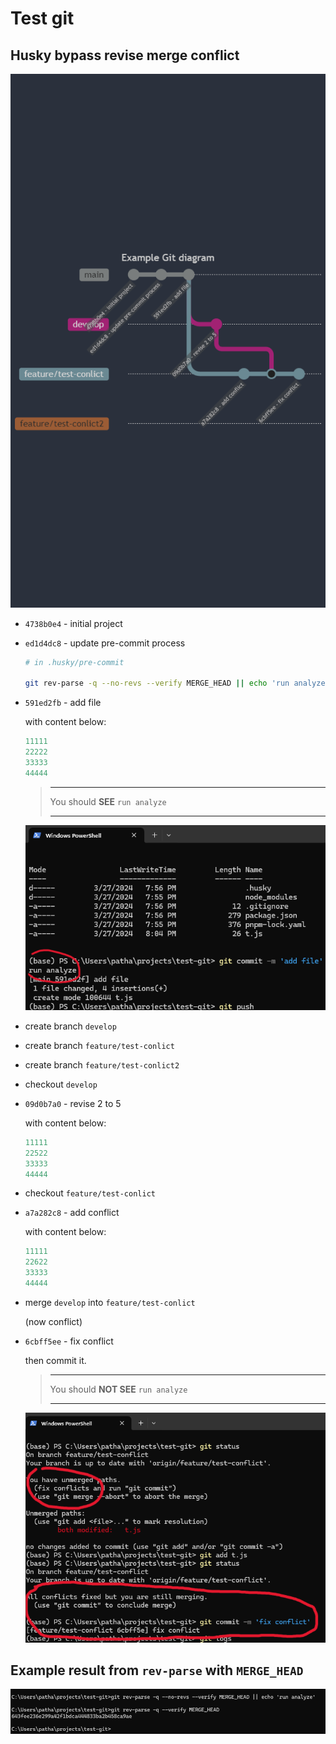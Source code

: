 # Test git

## Husky bypass revise merge conflict

![test-husky-bypass-conflict](./assets/test-husky-bypass-conflict.png)

- `4738b0e4` - initial project
- `ed1d4dc8` - update pre-commit process

    ```sh
    # in .husky/pre-commit

    git rev-parse -q --no-revs --verify MERGE_HEAD || echo 'run analyze'
    ```

- `591ed2fb` - add file

    with content below:

    ```js
    11111
    22222
    33333
    44444
    ```

    > ---
    > You should **SEE** `run analyze`
    >
    > ---

    ![test-husky-add-file](./assets/test-husky-add-file.png)

- create branch `develop`
- create branch `feature/test-conlict`
- create branch `feature/test-conlict2`
- checkout `develop`
- `09d0b7a0` - revise 2 to 5

    with content below:

    ```js
    11111
    22522
    33333
    44444
    ```

- checkout `feature/test-conlict`
- `a7a282c8` - add conflict

    with content below:

    ```js
    11111
    22622
    33333
    44444
    ```

- merge `develop` into `feature/test-conlict`

    (now conflict)

- `6cbff5ee` - fix conflict

    then commit it.

    > ---
    > You should **NOT SEE** `run analyze`
    >
    > ---

    ![test-husky-fix-conflict](./assets/test-husky-fix-conflict.png)

## Example result from `rev-parse` with `MERGE_HEAD`

![ex-rev-parse-merge-head](./assets/ex-rev-parse-merge-head.png)
